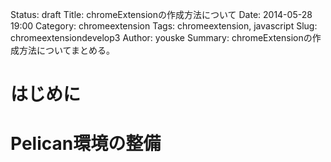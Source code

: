 Status: draft
Title: chromeExtensionの作成方法について
Date: 2014-05-28 19:00
Category: chromeextension
Tags: chromeextension, javascript
Slug: chromeextensiondevelop3
Author: youske
Summary: chromeExtensionの作成方法についてまとめる。

# はじめに


# Pelican環境の整備
